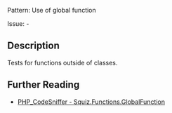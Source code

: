 Pattern: Use of global function

Issue: -

## Description

Tests for functions outside of classes.

## Further Reading

* [PHP_CodeSniffer - Squiz.Functions.GlobalFunction](https://github.com/squizlabs/PHP_CodeSniffer/blob/master/src/Standards/Squiz/Sniffs/Functions/GlobalFunctionSniff.php)